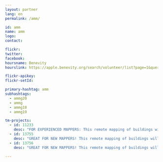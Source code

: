 ```yaml
---
layout: partner
lang: en
permalink: /amm/

id: amm
name: amm
logo: 
contact: 

flickr: 
twitter: 
facebook: 
hoursname: Benevity
hourslink: https://apple.benevity.org/search/volunteer/list?page=1&query=missing%20maps&layout=list

flickr-apikey: 
flickr-setId: 

primary-hashtag: amm
subhashtags:
  - ammg20
  - ammg
  - ammg18
  - ammg19

tm-projects:
  - id: 11233
    desc: "FOR EXPERIENCED MAPPERS: This remote mapping of buildings will support the implementation of planned activities and largely the generation of data for humanitarian activities in the identified provinces."     
  - id: 13755
    desc: "GREAT FOR NEW MAPPERS! This remote mapping of buildings will support the implementation of planned activities and largely the generation of data for humanitarian activities in the identified provinces."
  - id: 13756
    desc: "GREAT FOR NEW MAPPERS! This remote mapping of buildings will support the implementation of planned activities and largely the generation of data for humanitarian activities in the identified provinces."

---
```

